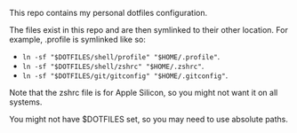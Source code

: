 This repo contains my personal dotfiles configuration.

The files exist in this repo and are then symlinked to their other location. For example, .profile is symlinked like so: 

* `ln -sf "$DOTFILES/shell/profile" "$HOME/.profile"`.
* `ln -sf "$DOTFILES/shell/zshrc" "$HOME/.zshrc"`.
* `ln -sf "$DOTFILES/git/gitconfig" "$HOME/.gitconfig"`.

Note that the zshrc file is for Apple Silicon, so you might not want it on all systems.

You might not have $DOTFILES set, so you may need to use absolute paths.

